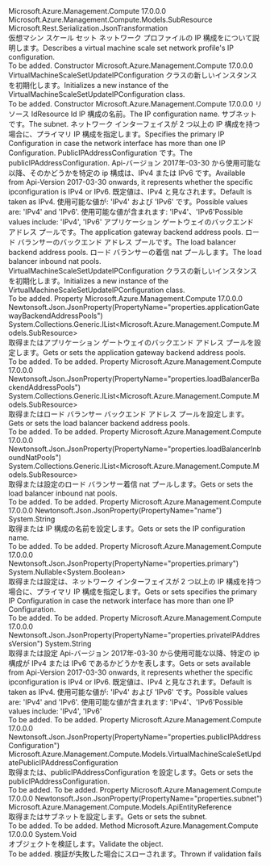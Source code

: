 <Type Name="VirtualMachineScaleSetUpdateIPConfiguration" FullName="Microsoft.Azure.Management.Compute.Models.VirtualMachineScaleSetUpdateIPConfiguration">
  <TypeSignature Language="C#" Value="public class VirtualMachineScaleSetUpdateIPConfiguration : Microsoft.Azure.Management.Compute.Models.SubResource" />
  <TypeSignature Language="ILAsm" Value=".class public auto ansi beforefieldinit VirtualMachineScaleSetUpdateIPConfiguration extends Microsoft.Azure.Management.Compute.Models.SubResource" />
  <TypeSignature Language="DocId" Value="T:Microsoft.Azure.Management.Compute.Models.VirtualMachineScaleSetUpdateIPConfiguration" />
  <TypeSignature Language="VB.NET" Value="Public Class VirtualMachineScaleSetUpdateIPConfiguration&#xA;Inherits SubResource" />
  <TypeSignature Language="F#" Value="type VirtualMachineScaleSetUpdateIPConfiguration = class&#xA;    inherit SubResource" />
  <AssemblyInfo>
    <AssemblyName>Microsoft.Azure.Management.Compute</AssemblyName>
    <AssemblyVersion>17.0.0.0</AssemblyVersion>
  </AssemblyInfo>
  <Base>
    <BaseTypeName>Microsoft.Azure.Management.Compute.Models.SubResource</BaseTypeName>
  </Base>
  <Interfaces />
  <Attributes>
    <Attribute>
      <AttributeName>Microsoft.Rest.Serialization.JsonTransformation</AttributeName>
    </Attribute>
  </Attributes>
  <Docs>
    <summary>
            <span data-ttu-id="e83b3-101">仮想マシン スケール セット ネットワーク プロファイルの IP 構成をについて説明します。</span><span class="sxs-lookup"><span data-stu-id="e83b3-101">Describes a virtual machine scale set network profile's IP configuration.</span></span>
            </summary>
    <remarks>To be added.</remarks>
  </Docs>
  <Members>
    <Member MemberName=".ctor">
      <MemberSignature Language="C#" Value="public VirtualMachineScaleSetUpdateIPConfiguration ();" />
      <MemberSignature Language="ILAsm" Value=".method public hidebysig specialname rtspecialname instance void .ctor() cil managed" />
      <MemberSignature Language="DocId" Value="M:Microsoft.Azure.Management.Compute.Models.VirtualMachineScaleSetUpdateIPConfiguration.#ctor" />
      <MemberSignature Language="VB.NET" Value="Public Sub New ()" />
      <MemberType>Constructor</MemberType>
      <AssemblyInfo>
        <AssemblyName>Microsoft.Azure.Management.Compute</AssemblyName>
        <AssemblyVersion>17.0.0.0</AssemblyVersion>
      </AssemblyInfo>
      <Parameters />
      <Docs>
        <summary>
            <span data-ttu-id="e83b3-102">VirtualMachineScaleSetUpdateIPConfiguration クラスの新しいインスタンスを初期化します。</span><span class="sxs-lookup"><span data-stu-id="e83b3-102">Initializes a new instance of the VirtualMachineScaleSetUpdateIPConfiguration class.</span></span>
            </summary>
        <remarks>To be added.</remarks>
      </Docs>
    </Member>
    <Member MemberName=".ctor">
      <MemberSignature Language="C#" Value="public VirtualMachineScaleSetUpdateIPConfiguration (string id = null, string name = null, Microsoft.Azure.Management.Compute.Models.ApiEntityReference subnet = null, Nullable&lt;bool&gt; primary = null, Microsoft.Azure.Management.Compute.Models.VirtualMachineScaleSetUpdatePublicIPAddressConfiguration publicIPAddressConfiguration = null, string privateIPAddressVersion = null, System.Collections.Generic.IList&lt;Microsoft.Azure.Management.Compute.Models.SubResource&gt; applicationGatewayBackendAddressPools = null, System.Collections.Generic.IList&lt;Microsoft.Azure.Management.Compute.Models.SubResource&gt; loadBalancerBackendAddressPools = null, System.Collections.Generic.IList&lt;Microsoft.Azure.Management.Compute.Models.SubResource&gt; loadBalancerInboundNatPools = null);" />
      <MemberSignature Language="ILAsm" Value=".method public hidebysig specialname rtspecialname instance void .ctor(string id, string name, class Microsoft.Azure.Management.Compute.Models.ApiEntityReference subnet, valuetype System.Nullable`1&lt;bool&gt; primary, class Microsoft.Azure.Management.Compute.Models.VirtualMachineScaleSetUpdatePublicIPAddressConfiguration publicIPAddressConfiguration, string privateIPAddressVersion, class System.Collections.Generic.IList`1&lt;class Microsoft.Azure.Management.Compute.Models.SubResource&gt; applicationGatewayBackendAddressPools, class System.Collections.Generic.IList`1&lt;class Microsoft.Azure.Management.Compute.Models.SubResource&gt; loadBalancerBackendAddressPools, class System.Collections.Generic.IList`1&lt;class Microsoft.Azure.Management.Compute.Models.SubResource&gt; loadBalancerInboundNatPools) cil managed" />
      <MemberSignature Language="DocId" Value="M:Microsoft.Azure.Management.Compute.Models.VirtualMachineScaleSetUpdateIPConfiguration.#ctor(System.String,System.String,Microsoft.Azure.Management.Compute.Models.ApiEntityReference,System.Nullable{System.Boolean},Microsoft.Azure.Management.Compute.Models.VirtualMachineScaleSetUpdatePublicIPAddressConfiguration,System.String,System.Collections.Generic.IList{Microsoft.Azure.Management.Compute.Models.SubResource},System.Collections.Generic.IList{Microsoft.Azure.Management.Compute.Models.SubResource},System.Collections.Generic.IList{Microsoft.Azure.Management.Compute.Models.SubResource})" />
      <MemberSignature Language="VB.NET" Value="Public Sub New (Optional id As String = null, Optional name As String = null, Optional subnet As ApiEntityReference = null, Optional primary As Nullable(Of Boolean) = null, Optional publicIPAddressConfiguration As VirtualMachineScaleSetUpdatePublicIPAddressConfiguration = null, Optional privateIPAddressVersion As String = null, Optional applicationGatewayBackendAddressPools As IList(Of SubResource) = null, Optional loadBalancerBackendAddressPools As IList(Of SubResource) = null, Optional loadBalancerInboundNatPools As IList(Of SubResource) = null)" />
      <MemberSignature Language="F#" Value="new Microsoft.Azure.Management.Compute.Models.VirtualMachineScaleSetUpdateIPConfiguration : string * string * Microsoft.Azure.Management.Compute.Models.ApiEntityReference * Nullable&lt;bool&gt; * Microsoft.Azure.Management.Compute.Models.VirtualMachineScaleSetUpdatePublicIPAddressConfiguration * string * System.Collections.Generic.IList&lt;Microsoft.Azure.Management.Compute.Models.SubResource&gt; * System.Collections.Generic.IList&lt;Microsoft.Azure.Management.Compute.Models.SubResource&gt; * System.Collections.Generic.IList&lt;Microsoft.Azure.Management.Compute.Models.SubResource&gt; -&gt; Microsoft.Azure.Management.Compute.Models.VirtualMachineScaleSetUpdateIPConfiguration" Usage="new Microsoft.Azure.Management.Compute.Models.VirtualMachineScaleSetUpdateIPConfiguration (id, name, subnet, primary, publicIPAddressConfiguration, privateIPAddressVersion, applicationGatewayBackendAddressPools, loadBalancerBackendAddressPools, loadBalancerInboundNatPools)" />
      <MemberType>Constructor</MemberType>
      <AssemblyInfo>
        <AssemblyName>Microsoft.Azure.Management.Compute</AssemblyName>
        <AssemblyVersion>17.0.0.0</AssemblyVersion>
      </AssemblyInfo>
      <Parameters>
        <Parameter Name="id" Type="System.String" />
        <Parameter Name="name" Type="System.String" />
        <Parameter Name="subnet" Type="Microsoft.Azure.Management.Compute.Models.ApiEntityReference" />
        <Parameter Name="primary" Type="System.Nullable&lt;System.Boolean&gt;" />
        <Parameter Name="publicIPAddressConfiguration" Type="Microsoft.Azure.Management.Compute.Models.VirtualMachineScaleSetUpdatePublicIPAddressConfiguration" />
        <Parameter Name="privateIPAddressVersion" Type="System.String" />
        <Parameter Name="applicationGatewayBackendAddressPools" Type="System.Collections.Generic.IList&lt;Microsoft.Azure.Management.Compute.Models.SubResource&gt;" />
        <Parameter Name="loadBalancerBackendAddressPools" Type="System.Collections.Generic.IList&lt;Microsoft.Azure.Management.Compute.Models.SubResource&gt;" />
        <Parameter Name="loadBalancerInboundNatPools" Type="System.Collections.Generic.IList&lt;Microsoft.Azure.Management.Compute.Models.SubResource&gt;" />
      </Parameters>
      <Docs>
        <param name="id"><span data-ttu-id="e83b3-103">リソース Id</span><span class="sxs-lookup"><span data-stu-id="e83b3-103">Resource Id</span></span></param>
        <param name="name"><span data-ttu-id="e83b3-104">IP 構成の名前。</span><span class="sxs-lookup"><span data-stu-id="e83b3-104">The IP configuration name.</span></span></param>
        <param name="subnet"><span data-ttu-id="e83b3-105">サブネットです。</span><span class="sxs-lookup"><span data-stu-id="e83b3-105">The subnet.</span></span></param>
        <param name="primary"><span data-ttu-id="e83b3-106">ネットワーク インターフェイスが 2 つ以上の IP 構成を持つ場合に、プライマリ IP 構成を指定します。</span><span class="sxs-lookup"><span data-stu-id="e83b3-106">Specifies the primary IP Configuration in case the network interface has more than one IP Configuration.</span></span></param>
        <param name="publicIPAddressConfiguration"><span data-ttu-id="e83b3-107">PublicIPAddressConfiguration です。</span><span class="sxs-lookup"><span data-stu-id="e83b3-107">The publicIPAddressConfiguration.</span></span></param>
        <param name="privateIPAddressVersion"><span data-ttu-id="e83b3-108">Api-バージョン 2017年-03-30 から使用可能な以降、そのかどうかを特定の ip 構成は、IPv4 または IPv6 です。</span><span class="sxs-lookup"><span data-stu-id="e83b3-108">Available from Api-Version 2017-03-30 onwards, it represents whether the specific ipconfiguration is IPv4 or IPv6.</span></span> <span data-ttu-id="e83b3-109">既定値は、IPv4 と見なされます。</span><span class="sxs-lookup"><span data-stu-id="e83b3-109">Default is taken as IPv4.</span></span>
            <span data-ttu-id="e83b3-110">使用可能な値が: 'IPv4' および 'IPv6' です。</span><span class="sxs-lookup"><span data-stu-id="e83b3-110">Possible values are: 'IPv4' and 'IPv6'.</span></span> <span data-ttu-id="e83b3-111">使用可能な値が含まれます: 'IPv4'、'IPv6'</span><span class="sxs-lookup"><span data-stu-id="e83b3-111">Possible values include: 'IPv4', 'IPv6'</span></span></param>
        <param name="applicationGatewayBackendAddressPools"><span data-ttu-id="e83b3-112">アプリケーション ゲートウェイのバックエンド アドレス プールです。</span><span class="sxs-lookup"><span data-stu-id="e83b3-112">The application gateway backend address pools.</span></span></param>
        <param name="loadBalancerBackendAddressPools"><span data-ttu-id="e83b3-113">ロード バランサーのバックエンド アドレス プールです。</span><span class="sxs-lookup"><span data-stu-id="e83b3-113">The load balancer backend address pools.</span></span></param>
        <param name="loadBalancerInboundNatPools"><span data-ttu-id="e83b3-114">ロード バランサーの着信 nat プールします。</span><span class="sxs-lookup"><span data-stu-id="e83b3-114">The load balancer inbound nat pools.</span></span></param>
        <summary>
            <span data-ttu-id="e83b3-115">VirtualMachineScaleSetUpdateIPConfiguration クラスの新しいインスタンスを初期化します。</span><span class="sxs-lookup"><span data-stu-id="e83b3-115">Initializes a new instance of the VirtualMachineScaleSetUpdateIPConfiguration class.</span></span>
            </summary>
        <remarks>To be added.</remarks>
      </Docs>
    </Member>
    <Member MemberName="ApplicationGatewayBackendAddressPools">
      <MemberSignature Language="C#" Value="public System.Collections.Generic.IList&lt;Microsoft.Azure.Management.Compute.Models.SubResource&gt; ApplicationGatewayBackendAddressPools { get; set; }" />
      <MemberSignature Language="ILAsm" Value=".property instance class System.Collections.Generic.IList`1&lt;class Microsoft.Azure.Management.Compute.Models.SubResource&gt; ApplicationGatewayBackendAddressPools" />
      <MemberSignature Language="DocId" Value="P:Microsoft.Azure.Management.Compute.Models.VirtualMachineScaleSetUpdateIPConfiguration.ApplicationGatewayBackendAddressPools" />
      <MemberSignature Language="VB.NET" Value="Public Property ApplicationGatewayBackendAddressPools As IList(Of SubResource)" />
      <MemberSignature Language="F#" Value="member this.ApplicationGatewayBackendAddressPools : System.Collections.Generic.IList&lt;Microsoft.Azure.Management.Compute.Models.SubResource&gt; with get, set" Usage="Microsoft.Azure.Management.Compute.Models.VirtualMachineScaleSetUpdateIPConfiguration.ApplicationGatewayBackendAddressPools" />
      <MemberType>Property</MemberType>
      <AssemblyInfo>
        <AssemblyName>Microsoft.Azure.Management.Compute</AssemblyName>
        <AssemblyVersion>17.0.0.0</AssemblyVersion>
      </AssemblyInfo>
      <Attributes>
        <Attribute>
          <AttributeName>Newtonsoft.Json.JsonProperty(PropertyName="properties.applicationGatewayBackendAddressPools")</AttributeName>
        </Attribute>
      </Attributes>
      <ReturnValue>
        <ReturnType>System.Collections.Generic.IList&lt;Microsoft.Azure.Management.Compute.Models.SubResource&gt;</ReturnType>
      </ReturnValue>
      <Docs>
        <summary>
            <span data-ttu-id="e83b3-116">取得またはアプリケーション ゲートウェイのバックエンド アドレス プールを設定します。</span><span class="sxs-lookup"><span data-stu-id="e83b3-116">Gets or sets the application gateway backend address pools.</span></span>
            </summary>
        <value>To be added.</value>
        <remarks>To be added.</remarks>
      </Docs>
    </Member>
    <Member MemberName="LoadBalancerBackendAddressPools">
      <MemberSignature Language="C#" Value="public System.Collections.Generic.IList&lt;Microsoft.Azure.Management.Compute.Models.SubResource&gt; LoadBalancerBackendAddressPools { get; set; }" />
      <MemberSignature Language="ILAsm" Value=".property instance class System.Collections.Generic.IList`1&lt;class Microsoft.Azure.Management.Compute.Models.SubResource&gt; LoadBalancerBackendAddressPools" />
      <MemberSignature Language="DocId" Value="P:Microsoft.Azure.Management.Compute.Models.VirtualMachineScaleSetUpdateIPConfiguration.LoadBalancerBackendAddressPools" />
      <MemberSignature Language="VB.NET" Value="Public Property LoadBalancerBackendAddressPools As IList(Of SubResource)" />
      <MemberSignature Language="F#" Value="member this.LoadBalancerBackendAddressPools : System.Collections.Generic.IList&lt;Microsoft.Azure.Management.Compute.Models.SubResource&gt; with get, set" Usage="Microsoft.Azure.Management.Compute.Models.VirtualMachineScaleSetUpdateIPConfiguration.LoadBalancerBackendAddressPools" />
      <MemberType>Property</MemberType>
      <AssemblyInfo>
        <AssemblyName>Microsoft.Azure.Management.Compute</AssemblyName>
        <AssemblyVersion>17.0.0.0</AssemblyVersion>
      </AssemblyInfo>
      <Attributes>
        <Attribute>
          <AttributeName>Newtonsoft.Json.JsonProperty(PropertyName="properties.loadBalancerBackendAddressPools")</AttributeName>
        </Attribute>
      </Attributes>
      <ReturnValue>
        <ReturnType>System.Collections.Generic.IList&lt;Microsoft.Azure.Management.Compute.Models.SubResource&gt;</ReturnType>
      </ReturnValue>
      <Docs>
        <summary>
            <span data-ttu-id="e83b3-117">取得またはロード バランサー バックエンド アドレス プールを設定します。</span><span class="sxs-lookup"><span data-stu-id="e83b3-117">Gets or sets the load balancer backend address pools.</span></span>
            </summary>
        <value>To be added.</value>
        <remarks>To be added.</remarks>
      </Docs>
    </Member>
    <Member MemberName="LoadBalancerInboundNatPools">
      <MemberSignature Language="C#" Value="public System.Collections.Generic.IList&lt;Microsoft.Azure.Management.Compute.Models.SubResource&gt; LoadBalancerInboundNatPools { get; set; }" />
      <MemberSignature Language="ILAsm" Value=".property instance class System.Collections.Generic.IList`1&lt;class Microsoft.Azure.Management.Compute.Models.SubResource&gt; LoadBalancerInboundNatPools" />
      <MemberSignature Language="DocId" Value="P:Microsoft.Azure.Management.Compute.Models.VirtualMachineScaleSetUpdateIPConfiguration.LoadBalancerInboundNatPools" />
      <MemberSignature Language="VB.NET" Value="Public Property LoadBalancerInboundNatPools As IList(Of SubResource)" />
      <MemberSignature Language="F#" Value="member this.LoadBalancerInboundNatPools : System.Collections.Generic.IList&lt;Microsoft.Azure.Management.Compute.Models.SubResource&gt; with get, set" Usage="Microsoft.Azure.Management.Compute.Models.VirtualMachineScaleSetUpdateIPConfiguration.LoadBalancerInboundNatPools" />
      <MemberType>Property</MemberType>
      <AssemblyInfo>
        <AssemblyName>Microsoft.Azure.Management.Compute</AssemblyName>
        <AssemblyVersion>17.0.0.0</AssemblyVersion>
      </AssemblyInfo>
      <Attributes>
        <Attribute>
          <AttributeName>Newtonsoft.Json.JsonProperty(PropertyName="properties.loadBalancerInboundNatPools")</AttributeName>
        </Attribute>
      </Attributes>
      <ReturnValue>
        <ReturnType>System.Collections.Generic.IList&lt;Microsoft.Azure.Management.Compute.Models.SubResource&gt;</ReturnType>
      </ReturnValue>
      <Docs>
        <summary>
            <span data-ttu-id="e83b3-118">取得または設定のロード バランサー着信 nat プールします。</span><span class="sxs-lookup"><span data-stu-id="e83b3-118">Gets or sets the load balancer inbound nat pools.</span></span>
            </summary>
        <value>To be added.</value>
        <remarks>To be added.</remarks>
      </Docs>
    </Member>
    <Member MemberName="Name">
      <MemberSignature Language="C#" Value="public string Name { get; set; }" />
      <MemberSignature Language="ILAsm" Value=".property instance string Name" />
      <MemberSignature Language="DocId" Value="P:Microsoft.Azure.Management.Compute.Models.VirtualMachineScaleSetUpdateIPConfiguration.Name" />
      <MemberSignature Language="VB.NET" Value="Public Property Name As String" />
      <MemberSignature Language="F#" Value="member this.Name : string with get, set" Usage="Microsoft.Azure.Management.Compute.Models.VirtualMachineScaleSetUpdateIPConfiguration.Name" />
      <MemberType>Property</MemberType>
      <AssemblyInfo>
        <AssemblyName>Microsoft.Azure.Management.Compute</AssemblyName>
        <AssemblyVersion>17.0.0.0</AssemblyVersion>
      </AssemblyInfo>
      <Attributes>
        <Attribute>
          <AttributeName>Newtonsoft.Json.JsonProperty(PropertyName="name")</AttributeName>
        </Attribute>
      </Attributes>
      <ReturnValue>
        <ReturnType>System.String</ReturnType>
      </ReturnValue>
      <Docs>
        <summary>
            <span data-ttu-id="e83b3-119">取得または IP 構成の名前を設定します。</span><span class="sxs-lookup"><span data-stu-id="e83b3-119">Gets or sets the IP configuration name.</span></span>
            </summary>
        <value>To be added.</value>
        <remarks>To be added.</remarks>
      </Docs>
    </Member>
    <Member MemberName="Primary">
      <MemberSignature Language="C#" Value="public Nullable&lt;bool&gt; Primary { get; set; }" />
      <MemberSignature Language="ILAsm" Value=".property instance valuetype System.Nullable`1&lt;bool&gt; Primary" />
      <MemberSignature Language="DocId" Value="P:Microsoft.Azure.Management.Compute.Models.VirtualMachineScaleSetUpdateIPConfiguration.Primary" />
      <MemberSignature Language="VB.NET" Value="Public Property Primary As Nullable(Of Boolean)" />
      <MemberSignature Language="F#" Value="member this.Primary : Nullable&lt;bool&gt; with get, set" Usage="Microsoft.Azure.Management.Compute.Models.VirtualMachineScaleSetUpdateIPConfiguration.Primary" />
      <MemberType>Property</MemberType>
      <AssemblyInfo>
        <AssemblyName>Microsoft.Azure.Management.Compute</AssemblyName>
        <AssemblyVersion>17.0.0.0</AssemblyVersion>
      </AssemblyInfo>
      <Attributes>
        <Attribute>
          <AttributeName>Newtonsoft.Json.JsonProperty(PropertyName="properties.primary")</AttributeName>
        </Attribute>
      </Attributes>
      <ReturnValue>
        <ReturnType>System.Nullable&lt;System.Boolean&gt;</ReturnType>
      </ReturnValue>
      <Docs>
        <summary>
            <span data-ttu-id="e83b3-120">取得または設定は、ネットワーク インターフェイスが 2 つ以上の IP 構成を持つ場合に、プライマリ IP 構成を指定します。</span><span class="sxs-lookup"><span data-stu-id="e83b3-120">Gets or sets specifies the primary IP Configuration in case the network interface has more than one IP Configuration.</span></span>
            </summary>
        <value>To be added.</value>
        <remarks>To be added.</remarks>
      </Docs>
    </Member>
    <Member MemberName="PrivateIPAddressVersion">
      <MemberSignature Language="C#" Value="public string PrivateIPAddressVersion { get; set; }" />
      <MemberSignature Language="ILAsm" Value=".property instance string PrivateIPAddressVersion" />
      <MemberSignature Language="DocId" Value="P:Microsoft.Azure.Management.Compute.Models.VirtualMachineScaleSetUpdateIPConfiguration.PrivateIPAddressVersion" />
      <MemberSignature Language="VB.NET" Value="Public Property PrivateIPAddressVersion As String" />
      <MemberSignature Language="F#" Value="member this.PrivateIPAddressVersion : string with get, set" Usage="Microsoft.Azure.Management.Compute.Models.VirtualMachineScaleSetUpdateIPConfiguration.PrivateIPAddressVersion" />
      <MemberType>Property</MemberType>
      <AssemblyInfo>
        <AssemblyName>Microsoft.Azure.Management.Compute</AssemblyName>
        <AssemblyVersion>17.0.0.0</AssemblyVersion>
      </AssemblyInfo>
      <Attributes>
        <Attribute>
          <AttributeName>Newtonsoft.Json.JsonProperty(PropertyName="properties.privateIPAddressVersion")</AttributeName>
        </Attribute>
      </Attributes>
      <ReturnValue>
        <ReturnType>System.String</ReturnType>
      </ReturnValue>
      <Docs>
        <summary>
            <span data-ttu-id="e83b3-121">取得または設定 Api-バージョン 2017年-03-30 から使用可能な以降、特定の ip 構成が IPv4 または IPv6 であるかどうかを表します。</span><span class="sxs-lookup"><span data-stu-id="e83b3-121">Gets or sets available from Api-Version 2017-03-30 onwards, it represents whether the specific ipconfiguration is IPv4 or IPv6.</span></span>
            <span data-ttu-id="e83b3-122">既定値は、IPv4 と見なされます。</span><span class="sxs-lookup"><span data-stu-id="e83b3-122">Default is taken as IPv4.</span></span>  <span data-ttu-id="e83b3-123">使用可能な値が: 'IPv4' および 'IPv6' です。</span><span class="sxs-lookup"><span data-stu-id="e83b3-123">Possible values are: 'IPv4' and 'IPv6'.</span></span>
            <span data-ttu-id="e83b3-124">使用可能な値が含まれます: 'IPv4'、'IPv6'</span><span class="sxs-lookup"><span data-stu-id="e83b3-124">Possible values include: 'IPv4', 'IPv6'</span></span>
            </summary>
        <value>To be added.</value>
        <remarks>To be added.</remarks>
      </Docs>
    </Member>
    <Member MemberName="PublicIPAddressConfiguration">
      <MemberSignature Language="C#" Value="public Microsoft.Azure.Management.Compute.Models.VirtualMachineScaleSetUpdatePublicIPAddressConfiguration PublicIPAddressConfiguration { get; set; }" />
      <MemberSignature Language="ILAsm" Value=".property instance class Microsoft.Azure.Management.Compute.Models.VirtualMachineScaleSetUpdatePublicIPAddressConfiguration PublicIPAddressConfiguration" />
      <MemberSignature Language="DocId" Value="P:Microsoft.Azure.Management.Compute.Models.VirtualMachineScaleSetUpdateIPConfiguration.PublicIPAddressConfiguration" />
      <MemberSignature Language="VB.NET" Value="Public Property PublicIPAddressConfiguration As VirtualMachineScaleSetUpdatePublicIPAddressConfiguration" />
      <MemberSignature Language="F#" Value="member this.PublicIPAddressConfiguration : Microsoft.Azure.Management.Compute.Models.VirtualMachineScaleSetUpdatePublicIPAddressConfiguration with get, set" Usage="Microsoft.Azure.Management.Compute.Models.VirtualMachineScaleSetUpdateIPConfiguration.PublicIPAddressConfiguration" />
      <MemberType>Property</MemberType>
      <AssemblyInfo>
        <AssemblyName>Microsoft.Azure.Management.Compute</AssemblyName>
        <AssemblyVersion>17.0.0.0</AssemblyVersion>
      </AssemblyInfo>
      <Attributes>
        <Attribute>
          <AttributeName>Newtonsoft.Json.JsonProperty(PropertyName="properties.publicIPAddressConfiguration")</AttributeName>
        </Attribute>
      </Attributes>
      <ReturnValue>
        <ReturnType>Microsoft.Azure.Management.Compute.Models.VirtualMachineScaleSetUpdatePublicIPAddressConfiguration</ReturnType>
      </ReturnValue>
      <Docs>
        <summary>
            <span data-ttu-id="e83b3-125">取得または、publicIPAddressConfiguration を設定します。</span><span class="sxs-lookup"><span data-stu-id="e83b3-125">Gets or sets the publicIPAddressConfiguration.</span></span>
            </summary>
        <value>To be added.</value>
        <remarks>To be added.</remarks>
      </Docs>
    </Member>
    <Member MemberName="Subnet">
      <MemberSignature Language="C#" Value="public Microsoft.Azure.Management.Compute.Models.ApiEntityReference Subnet { get; set; }" />
      <MemberSignature Language="ILAsm" Value=".property instance class Microsoft.Azure.Management.Compute.Models.ApiEntityReference Subnet" />
      <MemberSignature Language="DocId" Value="P:Microsoft.Azure.Management.Compute.Models.VirtualMachineScaleSetUpdateIPConfiguration.Subnet" />
      <MemberSignature Language="VB.NET" Value="Public Property Subnet As ApiEntityReference" />
      <MemberSignature Language="F#" Value="member this.Subnet : Microsoft.Azure.Management.Compute.Models.ApiEntityReference with get, set" Usage="Microsoft.Azure.Management.Compute.Models.VirtualMachineScaleSetUpdateIPConfiguration.Subnet" />
      <MemberType>Property</MemberType>
      <AssemblyInfo>
        <AssemblyName>Microsoft.Azure.Management.Compute</AssemblyName>
        <AssemblyVersion>17.0.0.0</AssemblyVersion>
      </AssemblyInfo>
      <Attributes>
        <Attribute>
          <AttributeName>Newtonsoft.Json.JsonProperty(PropertyName="properties.subnet")</AttributeName>
        </Attribute>
      </Attributes>
      <ReturnValue>
        <ReturnType>Microsoft.Azure.Management.Compute.Models.ApiEntityReference</ReturnType>
      </ReturnValue>
      <Docs>
        <summary>
            <span data-ttu-id="e83b3-126">取得またはサブネットを設定します。</span><span class="sxs-lookup"><span data-stu-id="e83b3-126">Gets or sets the subnet.</span></span>
            </summary>
        <value>To be added.</value>
        <remarks>To be added.</remarks>
      </Docs>
    </Member>
    <Member MemberName="Validate">
      <MemberSignature Language="C#" Value="public virtual void Validate ();" />
      <MemberSignature Language="ILAsm" Value=".method public hidebysig newslot virtual instance void Validate() cil managed" />
      <MemberSignature Language="DocId" Value="M:Microsoft.Azure.Management.Compute.Models.VirtualMachineScaleSetUpdateIPConfiguration.Validate" />
      <MemberSignature Language="VB.NET" Value="Public Overridable Sub Validate ()" />
      <MemberSignature Language="F#" Value="abstract member Validate : unit -&gt; unit&#xA;override this.Validate : unit -&gt; unit" Usage="virtualMachineScaleSetUpdateIPConfiguration.Validate " />
      <MemberType>Method</MemberType>
      <AssemblyInfo>
        <AssemblyName>Microsoft.Azure.Management.Compute</AssemblyName>
        <AssemblyVersion>17.0.0.0</AssemblyVersion>
      </AssemblyInfo>
      <ReturnValue>
        <ReturnType>System.Void</ReturnType>
      </ReturnValue>
      <Parameters />
      <Docs>
        <summary>
            <span data-ttu-id="e83b3-127">オブジェクトを検証します。</span><span class="sxs-lookup"><span data-stu-id="e83b3-127">Validate the object.</span></span>
            </summary>
        <remarks>To be added.</remarks>
        <exception cref="T:Microsoft.Rest.ValidationException">
            <span data-ttu-id="e83b3-128">検証が失敗した場合にスローされます。</span><span class="sxs-lookup"><span data-stu-id="e83b3-128">Thrown if validation fails</span></span>
            </exception>
      </Docs>
    </Member>
  </Members>
</Type>